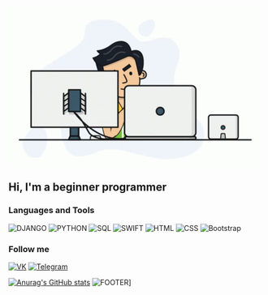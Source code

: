 [![HEADER](https://github.com/LodyginArtyom/LodyginArtyom/blob/main/assets/programmer.gif)](https://github.com/LodyginArtyom)


## Hi, I'm a beginner programmer

### Languages and Tools
![DJANGO](https://img.shields.io/badge/-GJANGO-GREEN?style=for-the-badge&logo=django)
![PYTHON](https://img.shields.io/badge/-Python-lightgrey?style=for-the-badge&logo=python)
![SQL](https://img.shields.io/badge/-SQL-blue?style=for-the-badge&logo=mysql)
![SWIFT](https://img.shields.io/badge/-SWIFT-ff69b4?style=for-the-badge&logo=swift)
![HTML](https://img.shields.io/badge/-HTML-important?style=for-the-badge&logo=html5)
![CSS](https://img.shields.io/badge/-CSS-800080?style=for-the-badge&logo=css)
![Bootstrap](https://img.shields.io/badge/-Bootstrap-0000FF?style=for-the-badge&logo=bootstrap)

### Follow me
[![VK](https://img.shields.io/badge/-VKontakte-090909?style=for-the-badge&logo=VK)](https://vk.com/vk666666vk)
[![Telegram](https://img.shields.io/badge/-Telegram-090909?style=for-the-badge&logo=telegram)](https://vk.com/vk666666vk)

[![Anurag's GitHub stats](https://github-readme-stats.vercel.app/api?username=LodyginArtyom&show_icons=true&hide=prs,issues,contribs)](https://github.com/anuraghazra/github-readme-stats)
![FOOTER](https://github.com/LodyginArtyom/LodyginArtyom/blob/main/assets/programmer-programming.gif)]


         